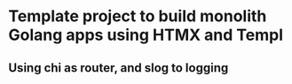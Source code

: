 # Template project to build monolith Golang apps using HTMX and Templ

## Using chi as router, and slog to logging
